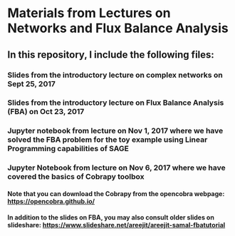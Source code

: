 # Materials from Lectures on Networks and Flux Balance Analysis

## In this repository, I include the following files:
### Slides from the introductory lecture on complex networks on Sept 25, 2017
### Slides from the introductory lecture on Flux Balance Analysis (FBA) on Oct 23, 2017
### Jupyter notebook from lecture on Nov 1, 2017 where we have solved the FBA problem for the toy example using Linear Programming capabilities of SAGE
### Jupyter Notebook from lecture on Nov 6, 2017 where we have covered the basics of Cobrapy toolbox

#### Note that you can download the Cobrapy from the opencobra webpage: https://opencobra.github.io/
#### In addition to the slides on FBA, you may also consult older slides on slideshare: https://www.slideshare.net/areejit/areejit-samal-fbatutorial


